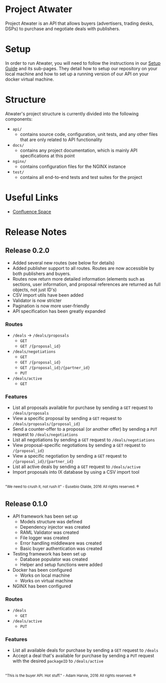 # Project Atwater
Project Atwater is an API that allows buyers (advertisers, trading desks, DSPs) to purchase and negotiate deals with publishers.

# Setup
In order to run Atwater, you will need to follow the instructions in our [Setup Guide](http://confluence.indexexchange.com/display/ATW/Setup) and its sub-pages.
They detail how to setup our repository on your local machine and how to set up a running version of our API on your docker virtual machine.

# Structure
Atwater's project structure is currently divided into the following components:
- `api/`
    - contains source code, configuration, unit tests, and any other files that are only related to API functionality
- `docs/`
    - contains any project documentation, which is mainly API specifications at this point
- `nginx/`
    - contains configuration files for the NGINX instance
- `test/`
    - contains all end-to-end tests and test suites for the project

# Useful Links
- [Confluence Space](http://confluence.indexexchange.com/display/ATW/Overview)

# Release Notes
## Release 0.2.0
- Added several new routes (see below for details)
- Added publisher support to all routes. Routes are now accessible by both publishers and buyers.
- Routes now return more detailed information (elements such as sections, user information, and proposal references are returned as full objects, not just ID's)
- CSV import utils have been added
- Validator is now stricter
- Pagination is now more user-friendly
- API specification has been greatly expanded

### Routes
- `/deals` -> `/deals/proposals`
    - `GET`
    - `GET /{proposal_id}`
- `/deals/negotiations`
    - `GET`
    - `GET /{proposal_id}`
    - `GET /{proposal_id}/{partner_id}`
    - `PUT`
- `/deals/active`
    - `GET`

### Features
- List all proposals available for purchase by sending a `GET` request to `/deals/proposals`
- View a specific proposal by sending a `GET` request to `/deals/proposals/{proposal_id}`
- Send a counter-offer to a proposal (or another offer) by sending a `PUT` request to `/deals/negotiations`
- List all negotiations by sending a `GET` request to `/deals/negotiations`
- View proposal-specific negotiations by sending a `GET` request to `/{proposal_id}`
- View a specific negotiation by sending a `GET` request to `/{proposal_id}/{partner_id}`
- List all active deals by sending a `GET` request to `/deals/active`
- Import proposals into IX database by using a CSV import tool

<br>
<sup>"We need to crush it, not rush it" - Eusebio Olalde, 2016</sup>  
<sup>All rights reserved. ®</sup>

## Release 0.1.0
- API framework has been set up
    - Models structure was defined
    - Dependency injector was created
    - RAML Validator was created
    - File logger was created
    - Error handling middleware was created
    - Basic buyer authentication was created
- Testing framework has been set up
    - Database populator was created
    - Helper and setup functions were added
- Docker has been configured
    - Works on local machine
    - Works on virtual machine
- NGINX has been configured

### Routes
- `/deals`
    - `GET`
- `/deals/active`
    - `PUT`

### Features
- List all available deals for purchase by sending a `GET` request to `/deals`
- Accept a deal that's available for purchase by sending a `PUT` request with the desired `packageID` to `/deals/active`

<br>
<sup>"This is the buyer API. Hot stuff." - Adam Harvie, 2016</sup>  
<sup>All rights reserved. ®</sup>

